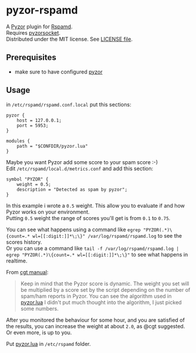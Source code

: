# pyzor-rspamd

A [Pyzor](https://github.com/SpamExperts/pyzor) plugin for [Rspamd](https://rspamd.com/).  
Requires [pyzorsocket](pyzorsocket).  
Distributed under the MIT license. See [LICENSE file](./LICENSE).  

## Prerequisites
* make sure to have configured [pyzor](../README.md)

## Usage
in `/etc/rspamd/rspamd.conf.local` put this sections:
```
pyzor {
    host = 127.0.0.1;
    port = 5953;
}

modules {
    path = "$CONFDIR/pyzor.lua"
}
```
Maybe you want Pyzor add some score to your spam score :-)  
Edit `/etc/rspamd/local.d/metrics.conf` and add this section:
```
symbol "PYZOR" {
    weight = 0.5;
    description = "Detected as spam by pyzor";
}
```
In this example i wrote a `0.5` weight. This allow you to evaluate if and how Pyzor works on your environment.  
Putting `0.5` weight the range of scores you'll get is from `0.1` to `0.75`.

You can see what happens using a command like `egrep "PYZOR(.*)\{count=.* wl=[[:digit:]]*\;\}" /var/log/rspamd/rspamd.log` to see the scores history.  
Or you can use a command like `tail -f /var/log/rspamd/rspamd.log | egrep "PYZOR(.*)\{count=.* wl=[[:digit:]]*\;\}"` to see what happens in realtime.

From [cgt manual](https://github.com/cgt/rspamd-plugins/issues/1#issuecomment-379147658):
> Keep in mind that the Pyzor score is dynamic. The weight you set will be multiplied by a score set by the script depending on the number of spam/ham reports in Pyzor. You can see the algorithm used in [pyzor.lua](./pyzor.lua#L43-L51) I didn't put much thought into the algorithm, I just picked some numbers.

After you monitored the behaviour for some hour, and you are satisfied of the results, you can increase the weight at about `2.0`, as @cgt suggested. Or even more, is up to you.

Put [pyzor.lua](./pyzor.lua) in `/etc/rspamd` folder.
